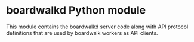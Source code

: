 # boardwalkd Python module
This module contains the boardwalkd server code along with API protocol
definitions that are used by boardwalk workers as API clients.
